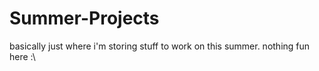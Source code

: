 # Summer-Projects
basically just where i'm storing stuff to work on this summer. nothing fun here :\

